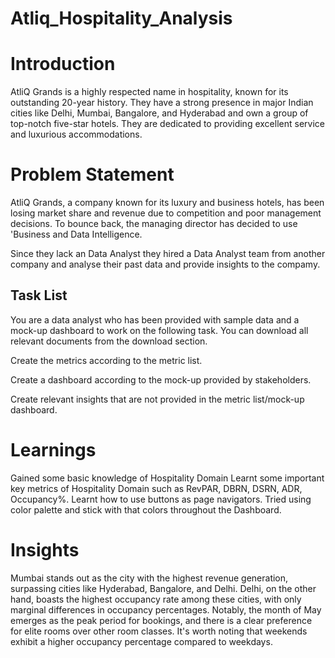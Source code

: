 # Atliq_Hospitality_Analysis


# Introduction
AtliQ Grands is a highly respected name in hospitality, known for its outstanding 20-year history. They have a strong presence in major Indian cities like Delhi, Mumbai, Bangalore, and Hyderabad and own a group of top-notch five-star hotels. They are dedicated to providing excellent service and luxurious accommodations.

# Problem Statement
AtliQ Grands, a company known for its luxury and business hotels, has been losing market share and revenue due to competition and poor management decisions. To bounce back, the managing director has decided to use 'Business and Data Intelligence.

Since they lack an Data Analyst they hired a Data Analyst team from another company and analyse their past data and provide insights to the compamy.

## Task List
You are a data analyst who has been provided with sample data and a mock-up dashboard to work on the following task. You can download all relevant documents from the download section.

Create the metrics according to the metric list.

Create a dashboard according to the mock-up provided by stakeholders.

Create relevant insights that are not provided in the metric list/mock-up dashboard.

# Learnings
Gained some basic knowledge of Hospitality Domain
Learnt some important key metrics of Hospitality Domain such as RevPAR, DBRN, DSRN, ADR, Occupancy%.
Learnt how to use buttons as page navigators.
Tried using color palette and stick with that colors throughout the Dashboard.

# Insights
Mumbai stands out as the city with the highest revenue generation, surpassing cities like Hyderabad, Bangalore, and Delhi.
Delhi, on the other hand, boasts the highest occupancy rate among these cities, with only marginal differences in occupancy percentages.
Notably, the month of May emerges as the peak period for bookings, and there is a clear preference for elite rooms over other room classes.
It's worth noting that weekends exhibit a higher occupancy percentage compared to weekdays.
